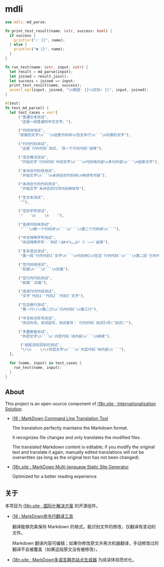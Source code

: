# mdli

```rust
use mdli::md_parse;

fn print_test_result(name: &str, success: bool) {
  if success {
    println!("✅ {}", name);
  } else {
    println!("❌ {}", name);
  }
}

fn run_test(name: &str, input: &str) {
  let result = md_parse(input);
  let joined = result.join();
  let success = joined == input;
  print_test_result(name, success);
  assert_eq!(input, joined, "\n期望: {}\n实际: {}", input, joined);
}

#[test]
fn test_md_parse() {
  let test_cases = vec![
      ("普通文本测试",
       "这是一段普通的中文文字。"),

      ("代码块测试",
      "前面的文字\n```\n这是代码块\n包含多行\n```\n后面的文字"),

      ("行内代码测试",
       "这是`行内代码`测试，`另一个行内代码`结束"),

      ("混合情况测试",
       "开始文字`行内代码`中间文字\n```\n代码块内容\n多行内容\n```\n结束文字"),

      ("未闭合代码块测试",
       "开始文字\n```\n未闭合的代码块\n继续写内容"),

      ("未闭合行内代码测试",
       "开始文字`未闭合的行内代码继续写"),

      ("空文本测试",
       ""),

      ("空白字符测试",
       "    \n    \n    "),

      ("连续代码块测试",
       "```\n第一个代码块\n```\n```\n第二个代码块\n```"),

      ("中文特殊字符测试",
       "测试特殊字符：`你好！@#￥%……&*（）——+`结束"),

      ("复杂混合测试",
       "第一段`行内代码1`文字\n```\n代码块1\n包含`行内代码`\n```\n第二段`行内代码2`文字\n```\n代码块2\n```\n最后的文字"),

      ("空代码块测试",
       "前面\n```\n```\n后面"),

      ("空行内代码测试",
       "前面``后面"),

      ("连续行内代码测试",
       "文字`代码1``代码2``代码3`文字"),

      ("包含换行测试",
       "第一行\r\n第二行\n`行内代码`\n第三行"),

      ("中文标点符号测试",
       "测试句号。测试逗号，测试冒号：`行内代码`测试引号\"测试\""),

      ("多重嵌套测试",
       "外层文字\n```\n`内层代码`块内容\n```\n继续"),

       ("结尾没有回车的测试",
       "\r\n    \r\r外层文字\n```\n`内层代码`块内容\n```"),
  ];

  for (name, input) in test_cases {
    run_test(name, input);
  }
}
```

## About

This project is an open-source component of [i18n.site ⋅ Internationalization Solution](https://i18n.site).

* [i18 : MarkDown Command Line Translation Tool](https://i18n.site/i18)

  The translation perfectly maintains the Markdown format.

  It recognizes file changes and only translates the modified files.

  The translated Markdown content is editable; if you modify the original text and translate it again, manually edited translations will not be overwritten (as long as the original text has not been changed).

* [i18n.site : MarkDown Multi-language Static Site Generator](https://i18n.site/i18n.site)

  Optimized for a better reading experience

## 关于

本项目为 [i18n.site ⋅ 国际化解决方案](https://i18n.site) 的开源组件。

* [i18 :  MarkDown命令行翻译工具](https://i18n.site/i18)

  翻译能够完美保持 Markdown 的格式。能识别文件的修改，仅翻译有变动的文件。

  Markdown 翻译内容可编辑；如果你修改原文并再次机器翻译，手动修改过的翻译不会被覆盖（如果这段原文没有被修改）。

* [i18n.site : MarkDown多语言静态站点生成器](https://i18n.site/i18n.site) 为阅读体验而优化。